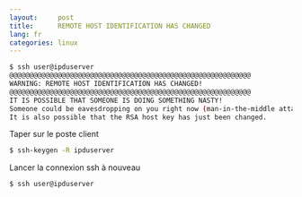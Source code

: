 ```yaml
---
layout:     post
title:      REMOTE HOST IDENTIFICATION HAS CHANGED
lang: fr
categories: linux
---
```


```sh 
$ ssh user@ipduserver
@@@@@@@@@@@@@@@@@@@@@@@@@@@@@@@@@@@@@@@@@@@@@@@@@@@@@@@@@@@@
WARNING: REMOTE HOST IDENTIFICATION HAS CHANGED!
@@@@@@@@@@@@@@@@@@@@@@@@@@@@@@@@@@@@@@@@@@@@@@@@@@@@@@@@@@@@
IT IS POSSIBLE THAT SOMEONE IS DOING SOMETHING NASTY!
Someone could be eavesdropping on you right now (man-in-the-middle attack)!
It is also possible that the RSA host key has just been changed.
``` 

Taper sur le poste client

```sh 
$ ssh-keygen -R ipduserver
``` 

Lancer la connexion ssh à nouveau

```sh 
$ ssh user@ipduserver
``` 